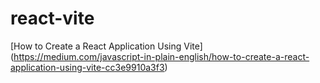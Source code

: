 # react-vite

[How to Create a React Application Using Vite] (https://medium.com/javascript-in-plain-english/how-to-create-a-react-application-using-vite-cc3e9910a3f3)
